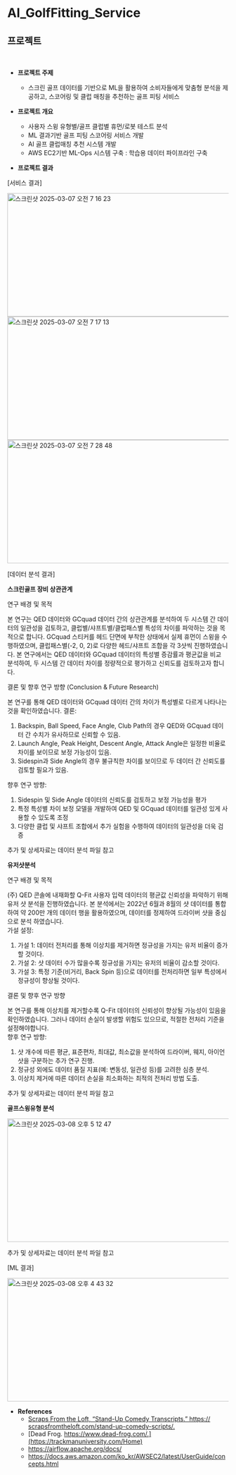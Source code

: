 # AI_GolfFitting_Service

## 프로젝트
<br>

- **프로젝트 주제**
  - 스크린 골프 데이터를 기반으로 ML을 활용하여 소비자들에게 맞춤형 분석을 제공하고, 스코어링 및 클럽 매칭을 추천하는 골프 피팅 서비스

- **프로젝트 개요**
  -	사용자 스윙 유형별/골프 클럽별 휴먼/로봇 테스트 분석
  -	ML 결과기반 골프 피팅 스코어링 서비스 개발
  -	AI 골프 클럽매칭 추천 시스템 개발
  -	AWS EC2기반 ML-Ops 시스템 구축 : 학습용 데이터 파이프라인 구축


- **프로젝트 결과**

[서비스 결과]

<img width="621" height = "280" alt="스크린샷 2025-03-07 오전 7 16 23" src="https://github.com/user-attachments/assets/0eb41017-1aa5-403f-87cb-b743e20af248" />
<img width="621" height = "280" alt="스크린샷 2025-03-07 오전 7 17 13" src="https://github.com/user-attachments/assets/a53f5ae0-bc3e-400f-b7bc-f93b67a61de5" />
<img width="621" height = "280" alt="스크린샷 2025-03-07 오전 7 28 48" src="https://github.com/user-attachments/assets/c0098d09-674d-4a35-900e-b5a4539b1732" />

[데이터 분석 결과]

**스크린골프 장비 상관관계**

연구 배경 및 목적

본 연구는 QED 데이터와 GCquad 데이터 간의 상관관계를 분석하여 두 시스템 간 데이터의 일관성을 검토하고, 클럽별/샤프트별/클럽패스별 특성의 차이를 파악하는 것을 목적으로
합니다. GCquad 스티커를 헤드 단면에 부착한 상태에서 실제 휴먼이 스윙을 수행하였으며, 클럽패스별(-2, 0, 2)로 다양한 헤드/샤프트 조합을 각 3샷씩 진행하였습니다. 본 연구에서는 QED
데이터와 GCquad 데이터의 특성별 증감률과 평균값을 비교 분석하여, 두 시스템 간 데이터 차이를 정량적으로 평가하고 신뢰도를 검토하고자 합니다.

결론 및 향후 연구 방향 (Conclusion & Future Research)

본 연구를 통해 QED 데이터와 GCquad 데이터 간의 차이가 특성별로 다르게 나타나는 것을 확인하였습니다.
결론:
1. Backspin, Ball Speed, Face Angle, Club Path의 경우 QED와 GCquad 데이터 간 수치가 유사하므로 신뢰할 수 있음.
2. Launch Angle, Peak Height, Descent Angle, Attack Angle은 일정한 비율로 차이를 보이므로 보정 가능성이 있음.
3. Sidespin과 Side Angle의 경우 불규칙한 차이를 보이므로 두 데이터 간 신뢰도를 검토할 필요가 있음.

향후 연구 방향:  
1. Sidespin 및 Side Angle 데이터의 신뢰도를 검토하고 보정 가능성을 평가    
2. 특정 특성별 차이 보정 모델을 개발하여 QED 및 GCquad 데이터를 일관성 있게 사용할 수 있도록 조정   
3. 다양한 클럽 및 샤프트 조합에서 추가 실험을 수행하여 데이터의 일관성을 더욱 검증  

추가 및 상세자료는 데이터 분석 파일 참고

**유저샷분석**

연구 배경 및 목적

(주) QED 콘솔에 내재화할 Q-Fit 사용자 입력 데이터의 평균값 신뢰성을 파악하기 위해 유저 샷 분석을 진행하였습니다. 본 분석에서는 2022년 6월과 8월의 샷 데이터를 통합하여
약 200만 개의 데이터 행을 활용하였으며, 데이터를 정제하여 드라이버 샷을 중심으로 분석 하였습니다.  
가설 설정:  
  1. 가설 1: 데이터 전처리를 통해 이상치를 제거하면 정규성을 가지는 유저 비율이 증가할 것이다.  
  2. 가설 2: 샷 데이터 수가 많을수록 정규성을 가지는 유저의 비율이 감소할 것이다.  
  3. 가설 3: 특정 기준(비거리, Back Spin 등)으로 데이터를 전처리하면 일부 특성에서 정규성이 향상될 것이다.  

결론 및 향후 연구 방향  

본 연구를 통해 이상치를 제거할수록 Q-Fit 데이터의 신뢰성이 향상될 가능성이 있음을 확인하였습니다. 그러나 데이터 손실이 발생할 위험도 있으므로, 적절한 전처리 기준을 설정해야합니다.  
향후 연구 방향:  
  1. 샷 개수에 따른 평균, 표준편차, 최대값, 최소값을 분석하여 드라이버, 웨지, 아이언 샷을 구분하는 추가 연구 진행.  
  2. 정규성 외에도 데이터 품질 지표(예: 변동성, 일관성 등)를 고려한 심층 분석.  
  3. 이상치 제거에 따른 데이터 손실을 최소화하는 최적의 전처리 방법 도출.  

추가 및 상세자료는 데이터 분석 파일 참고

**골프스윙유형 분석**

<img width="621" height = "280" alt="스크린샷 2025-03-08 오후 5 12 47" src="https://github.com/user-attachments/assets/11b6934e-46e9-4c7e-877c-a1a7a3f9511d" />

추가 및 상세자료는 데이터 분석 파일 참고


[ML 결과]

<img width="621" height = "280" alt="스크린샷 2025-03-08 오후 4 43 32" src="https://github.com/user-attachments/assets/98cc90ac-0876-429a-adb4-2b4d1c17a697" />

- **References**
  - [Scraps From the Loft, “Stand-Up Comedy Transcripts.” https:// scrapsfromtheloft.com/stand-up-comedy-scripts/.](https://xgboost.readthedocs.io/en/stable/)
  - [Dead Frog. https://www.dead-frog.com/.](https://trackmanuniversity.com/Home)
  - https://airflow.apache.org/docs/
  - https://docs.aws.amazon.com/ko_kr/AWSEC2/latest/UserGuide/concepts.html

     
<br><br>



